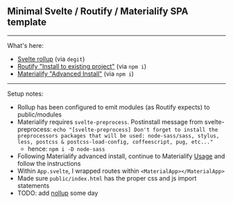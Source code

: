 ## Minimal Svelte / Routify / Materialify SPA template

----

What's here:

- [Svelte rollup](https://github.com/sveltejs/template) (via `degit`)
- [Routify "Install to existing project"](https://routify.dev/guide/installation/install-to-existing-project) (via `npm i`)
- [Materialify "Advanced Install"](https://svelte-materialify.vercel.app/getting-started/installation/) (via `npm i`)

----

Setup notes:

- Rollup has been configured to emit modules (as Routify expects) to public/modules
- Materialify requires `svelte-preprocess`. Postinstall message from svelte-preprocess: `echo "[svelte-preprocess] Don't forget to install the preprocessors packages that will be used: node-sass/sass, stylus, less, postcss & postcss-load-config, coffeescript, pug, etc..."`
  - hence: `npm i -D node-sass`
- Following Materialify advanced install, continue to Materialify [Usage](https://svelte-materialify.vercel.app/getting-started/usage/) and follow the instructions
- Within `App.svelte`, I wrapped routes within `<MaterialApp></MaterialApp>`
- Made sure `public/index.html` has the proper css and js import statements
- TODO: add [nollup](https://github.com/PepsRyuu/nollup) some day